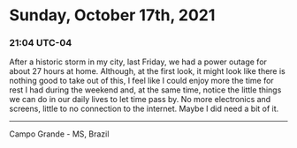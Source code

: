 # Sunday, October 17th, 2021

### 21:04 UTC-04

After a historic storm in my city, last Friday, we had a power outage for about
27 hours at home. Although, at the first look, it might look like there is nothing
good to take out of this, I feel like I could enjoy more the time for rest I had
during the weekend and, at the same time, notice the little things we can do in
our daily lives to let time pass by. No more electronics and screens, little to
no connection to the internet. Maybe I did need a bit of it.

---

Campo Grande - MS, Brazil
